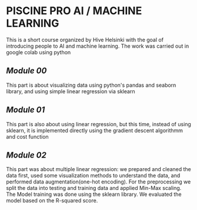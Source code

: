 # **PISCINE PRO AI / MACHINE LEARNING**

This is a short course organized by Hive Helsinki with the goal of introducing people to AI and machine learning. 
The work was carried out in google colab using python

## *Module 00*

This part is about visualizing data using python's pandas and seaborn library, and using simple linear regression via sklearn

## *Module 01*

This part is also about using linear regression, but this time, instead of using sklearn, it is implemented directly using the gradient descent algorithmm and cost function

## *Module 02*

This part was about multiple linear regression: we prepared and cleaned the data first, used some visualization methods to understand the data, and performed data augmentation(one-hot encoding).
For the preprocessing we split the data into testing and training data and applied Min-Max scaling.
The Model training was done using the sklearn library. We evaluated the model based on the R-squared score.

